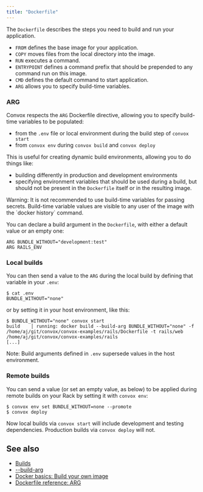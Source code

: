 ```yaml
---
title: "Dockerfile"
---
```


The `Dockerfile` describes the steps you need to build and run your application.

* `FROM` defines the base image for your application.
* `COPY` moves files from the local directory into the image.
* `RUN` executes a command.
* `ENTRYPOINT` defines a command prefix that should be prepended to any command run on this image.
* `CMD` defines the default command to start application.
* `ARG` allows you to specify build-time variables.

### ARG

Convox respects the `ARG` Dockerfile directive, allowing you to specify build-time variables to be populated:
- from the `.env` file or local environment during the build step of `convox start`
- from `convox env` during `convox build` and `convox deploy`

This is useful for creating dynamic build environments, allowing you to do things like:
- building differently in production and development environments
- specifying environment variables that should be used during a build, but should not be present in the `Dockerfile` itself or in the resulting image.

<div class="block-callout block-show-callout type-warning" markdown="1">
Warning: It is not recommended to use build-time variables for passing secrets. Build-time variable values are visible to any user of the image with the `docker history` command.
</div>

You can declare a build argument in the `Dockerfile`, with either a default value or an empty one:

```
ARG BUNDLE_WITHOUT="development:test"
ARG RAILS_ENV
```

### Local builds

You can then send a value to the `ARG` during the local build by defining that variable in your `.env`:

```
$ cat .env
BUNDLE_WITHOUT="none"
```

or by setting it in your host environment, like this:

```
$ BUNDLE_WITHOUT="none" convox start
build    │ running: docker build --build-arg BUNDLE_WITHOUT="none" -f /home/aj/git/convox/convox-examples/rails/Dockerfile -t rails/web /home/aj/git/convox/convox-examples/rails
[...]
```

Note: Build arguments defined in `.env` supersede values in the host environment.

### Remote builds

You can send a value (or set an empty value, as below) to be applied during remote builds on your Rack by setting it with `convox env`:

```
$ convox env set BUNDLE_WITHOUT=none --promote
$ convox deploy
```

Now local builds via `convox start` will include development and testing dependencies. Production builds via `convox deploy` will not.

## See also

- [Builds](/docs/builds)
- [-\-build-arg](https://docs.docker.com/engine/reference/commandline/image_build/#/set-build-time-variables---build-arg)
- [Docker basics: Build your own image](https://docs.docker.com/engine/getstarted/step_four/)
- [Dockerfile reference: ARG](https://docs.docker.com/engine/reference/builder/#arg)
